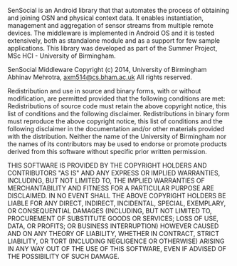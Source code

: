SenSocial is an Android library that that automates the process of obtaining and joining OSN and physical context data. It enables instantiation, management and aggregation of sensor streams from multiple remote devices. The middleware is implemented in Android OS and it is tested extensively, both as standalone module and as a support for few sample applications. This library was developed as part of the Summer Project, MSc HCI - University of Birmingham.





SenSocial Middleware
Copyright (c) 2014, University of Birmingham
Abhinav Mehrotra, axm514@cs.bham.ac.uk
All rights reserved.

Redistribution and use in source and binary forms, with or without modification, are permitted provided that the following conditions are met: Redistributions of source code must retain the above copyright notice, this list of conditions and the following disclaimer. Redistributions in binary form must reproduce the above copyright notice, this list of conditions and the following disclaimer in the documentation and/or other materials provided with the distribution.
Neither the name of the University of Birmingham nor the names of its contributors may be used to endorse or promote products derived from this software without specific prior written permission.

THIS SOFTWARE IS PROVIDED BY THE COPYRIGHT HOLDERS AND CONTRIBUTORS "AS IS" AND ANY EXPRESS OR IMPLIED WARRANTIES, INCLUDING, BUT NOT LIMITED TO, THE IMPLIED WARRANTIES OF MERCHANTABILITY AND FITNESS FOR A PARTICULAR PURPOSE ARE DISCLAIMED. IN NO EVENT SHALL THE ABOVE COPYRIGHT HOLDERS BE LIABLE FOR ANY DIRECT, INDIRECT, INCIDENTAL, SPECIAL, EXEMPLARY, OR CONSEQUENTIAL DAMAGES (INCLUDING, BUT NOT LIMITED TO, PROCUREMENT OF SUBSTITUTE GOODS OR SERVICES; LOSS OF USE, DATA, OR PROFITS; OR BUSINESS INTERRUPTION) HOWEVER CAUSED AND ON ANY THEORY OF LIABILITY, WHETHER IN CONTRACT, STRICT LIABILITY, OR TORT (INCLUDING NEGLIGENCE OR OTHERWISE) ARISING IN ANY WAY OUT OF THE USE OF THIS SOFTWARE, EVEN IF ADVISED OF THE POSSIBILITY OF SUCH DAMAGE.
